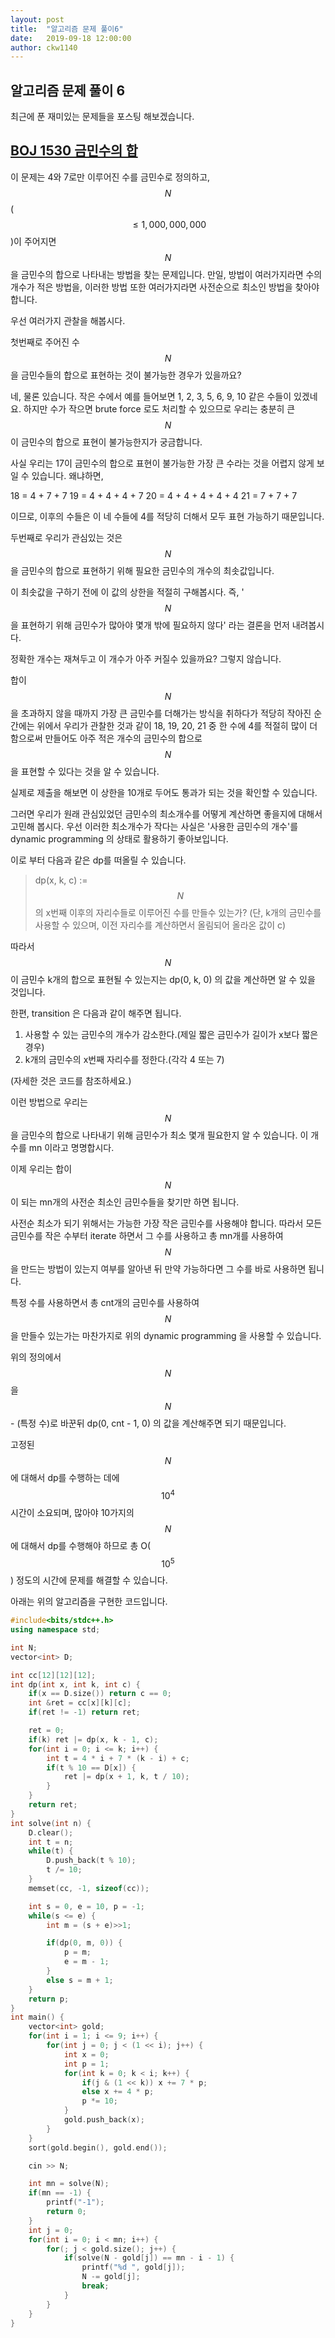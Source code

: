 ```yaml
---
layout: post
title:  "알고리즘 문제 풀이6"
date:   2019-09-18 12:00:00
author: ckw1140
---
```


## 알고리즘 문제 풀이 6

최근에 푼 재미있는 문제들을 포스팅 해보겠습니다.

[BOJ 1530 금민수의 합](https://www.acmicpc.net/problem/1530)
-

이 문제는 4와 7로만 이루어진 수를 금민수로 정의하고, $$N$$($$\leq1,000,000,000$$)이 주어지면 $$N$$을 금민수의 합으로 나타내는 방법을 찾는 문제입니다.
만일, 방법이 여러가지라면 수의 개수가 적은 방법을, 이러한 방법 또한 여러가지라면 사전순으로 최소인 방법을 찾아야 합니다.

우선 여러가지 관찰을 해봅시다.

첫번째로 주어진 수 $$N$$을 금민수들의 합으로 표현하는 것이 불가능한 경우가 있을까요?

네, 물론 있습니다. 작은 수에서 예를 들어보면 1, 2, 3, 5, 6, 9, 10 같은 수들이 있겠네요. 하지만 수가 작으면 brute force 로도 처리할 수 있으므로 우리는 충분히 큰 $$N$$이 금민수의 합으로 표현이 불가능한지가 궁금합니다.

사실 우리는 17이 금민수의 합으로 표현이 불가능한 가장 큰 수라는 것을 어렵지 않게 보일 수 있습니다. 왜냐하면,

18 = 4 + 7 + 7
19 = 4 + 4 + 4 + 7
20 = 4 + 4 + 4 + 4 + 4
21 = 7 + 7 + 7

이므로, 이후의 수들은 이 네 수들에 4를 적당히 더해서 모두 표현 가능하기 때문입니다.

두번째로 우리가 관심있는 것은 $$N$$을 금민수의 합으로 표현하기 위해 필요한 금민수의 개수의 최솟값입니다.

이 최솟값을 구하기 전에 이 값의 상한을 적절히 구해봅시다. 즉, '$$N$$을 표현하기 위해 금민수가 많아야 몇개 밖에 필요하지 않다' 라는 결론을 먼저 내려봅시다.

정확한 개수는 재쳐두고 이 개수가 아주 커질수 있을까요?
그렇지 않습니다.

합이 $$N$$을 초과하지 않을 때까지 가장 큰 금민수를 더해가는 방식을 취하다가 적당히 작아진 순간에는 위에서 우리가 관찰한 것과 같이 18, 19, 20, 21 중 한 수에 4를 적절히 많이 더함으로써 만들어도 아주 적은 개수의 금민수의 합으로 $$N$$을 표현할 수 있다는 것을 알 수 있습니다.

실제로 제출을 해보면 이 상한을 10개로 두어도 통과가 되는 것을 확인할 수 있습니다.

그러면 우리가 원래 관심있었던 금민수의 최소개수를 어떻게 계산하면 좋을지에 대해서 고민해 봅시다. 우선 이러한 최소개수가 작다는 사실은 '사용한 금민수의 개수'를 dynamic programming 의 상태로 활용하기 좋아보입니다.

이로 부터 다음과 같은 dp를 떠올릴 수 있습니다.

> dp(x, k, c) := $$N$$의 x번째 이후의 자리수들로 이루어진 수를 만들수 있는가?
> (단, k개의 금민수를 사용할 수 있으며, 이전 자리수를 계산하면서 올림되어 올라온 값이 c)

따라서 $$N$$이 금민수 k개의 합으로 표현될 수 있는지는 dp(0, k, 0) 의 값을 계산하면 알 수 있을 것입니다.

한편, transition 은 다음과 같이 해주면 됩니다.
1. 사용할 수 있는 금민수의 개수가 감소한다.(제일 짧은 금민수가 길이가 x보다 짧은 경우)
2. k개의 금민수의 x번째 자리수를 정한다.(각각 4 또는 7) 

(자세한 것은 코드를 참조하세요.)

이런 방법으로 우리는 $$N$$을 금민수의 합으로 나타내기 위해 금민수가 최소 몇개 필요한지 알 수 있습니다. 이 개수를 mn 이라고 명명합시다.

이제 우리는 합이 $$N$$이 되는 mn개의 사전순 최소인 금민수들을 찾기만 하면 됩니다.

사전순 최소가 되기 위해서는 가능한 가장 작은 금민수를 사용해야 합니다.
따라서 모든 금민수를 작은 수부터 iterate 하면서 그 수를 사용하고 총 mn개를 사용하여 $$N$$을 만드는 방법이 있는지 여부를 알아낸 뒤 만약 가능하다면 그 수를 바로 사용하면 됩니다.

특정 수를 사용하면서 총 cnt개의 금민수를 사용하여 $$N$$을 만들수 있는가는 마찬가지로 위의 dynamic programming 을 사용할 수 있습니다.

위의 정의에서 $$N$$ 을 $$N$$ - (특정 수)로 바꾼뒤 dp(0, cnt - 1, 0) 의 값을 계산해주면 되기 때문입니다.

고정된 $$N$$에 대해서 dp를 수행하는 데에 $$10^4$$ 시간이 소요되며,
많아야 10가지의 $$N$$에 대해서 dp를 수행해야 하므로 총 O($$10^5$$) 정도의 시간에 문제를 해결할 수 있습니다. 

 아래는 위의 알고리즘을 구현한 코드입니다.

```cpp
#include<bits/stdc++.h>
using namespace std;

int N;
vector<int> D;

int cc[12][12][12];
int dp(int x, int k, int c) {
    if(x == D.size()) return c == 0;
    int &ret = cc[x][k][c];
    if(ret != -1) return ret;

    ret = 0;
    if(k) ret |= dp(x, k - 1, c);
    for(int i = 0; i <= k; i++) {
        int t = 4 * i + 7 * (k - i) + c;
        if(t % 10 == D[x]) {
            ret |= dp(x + 1, k, t / 10);
        }
    }
    return ret;
}
int solve(int n) {
    D.clear();
    int t = n;
    while(t) {
        D.push_back(t % 10);
        t /= 10;
    }
    memset(cc, -1, sizeof(cc));

    int s = 0, e = 10, p = -1;
    while(s <= e) {
        int m = (s + e)>>1;

        if(dp(0, m, 0)) {
            p = m;
            e = m - 1;
        }
        else s = m + 1;
    }
    return p;
}
int main() {
    vector<int> gold;
    for(int i = 1; i <= 9; i++) {
        for(int j = 0; j < (1 << i); j++) {
            int x = 0;
            int p = 1;
            for(int k = 0; k < i; k++) {
                if(j & (1 << k)) x += 7 * p;
                else x += 4 * p;
                p *= 10;
            }
            gold.push_back(x);
        }
    }
    sort(gold.begin(), gold.end());

    cin >> N;

    int mn = solve(N);
    if(mn == -1) {
        printf("-1");
        return 0;
    }
    int j = 0;
    for(int i = 0; i < mn; i++) {
        for(; j < gold.size(); j++) {
            if(solve(N - gold[j]) == mn - i - 1) {
                printf("%d ", gold[j]);
                N -= gold[j];
                break;
            }
        }
    }
}

```
